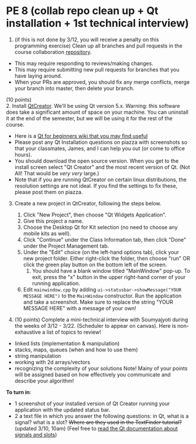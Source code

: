 PE 8 (collab repo clean up + Qt installation + 1st technical interview)
==============

1. (if this is not done by 3/12, you will receive a penalty on this programming exercise) Clean up all branches and pull requests in the course collaboration [repository](https://github.com/muzny/csci3010-spring2019-collab).
- This may require responding to reviews/making changes.
- This may require submitting new pull requests for branches that you have laying around.
- When your PRs are approved, you should fix any merge conflicts, merge your branch into master, then delete your branch.

(10 points)  
2. Install [QtCreator](http://doc.qt.io/qt-5/gettingstarted.html). We'll be using Qt version 5.x. Warning: this software does take a significant amount of space on your machine. You can uninstall it at the end of the semester, but we will be using it for the rest of the course.
- Here is a [Qt for beginners wiki that you may find useful](https://wiki.qt.io/Qt_for_Beginners)
- Please post any Qt Installation questions on piazza with screenshots so that your classmates, James, and I can help you out (or come to office hours).
- You should download the open source version. When you get to the install screen select "Qt Creator" and the most recent version of Qt. (Not All! That would be _very_ _very_ large.)
- Note that if you are running QtCreator on certain linux distributions, the resolution settings are not ideal. If you find the settings to fix these, please post them on piazza.

3. Create a new project in QtCreator, following the steps below.
    1. Click "New Project", then choose "Qt Widgets Application".
    2. Give this project a name.
    3. Choose the Desktop Qt for Kit selection (no need to choose any mobile kits as well).
    4. Click "Continue" under the Class Information tab, then click "Done" under the Project Management tab.
    5. Under the "Edit" choice (on the left-hand options tab), click your new project folder. Either right-click the folder, then choose "run" OR click the green play button on the bottom left of the screen.
        1. You should have a blank window titled "MainWindow" pop-up. To exit, press the "x" button in the upper right-hand corner of your running application.
    6. Edit `mainwindow.cpp` by adding `ui->statusbar->showMessage("YOUR MESSAGE HERE")` to the `MainWindow` constructor. Run the application and take a screenshot. Make sure to replace the string "YOUR MESSAGE HERE" with a message of your own!

4. (10 points) Complete a mini-technical interview with Soumyajyoti during the weeks of 3/12 - 3/22. (Scheduler to appear on canvas).
Here is non-exhaustive a list of topics to review!
- linked lists (implementation & manipulation)
- stacks, maps, queues (when and how to use them)
- string manipulation
- working with 2d arrays/vectors
- recognizing the complexity of your solutions
Note! Mainy of your points will be assigned based on how effectively you communicate and describe your algorithm!



__To turn in__:
- 1 screenshot of your installed version of Qt Creator running your application with the updated status bar.
- 2 a text file in which you answer the following questions: in Qt, what is a signal? what is a slot? <s>Where are they used in the TextFinder tutorial?</s> (updated 3/10, 10am) (Feel free to [read the Qt documentation about signals and slots](http://doc.qt.io/qt-5/signalsandslots.html))
